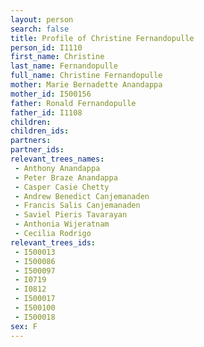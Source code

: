 ```yaml
---
layout: person
search: false
title: Profile of Christine Fernandopulle
person_id: I1110
first_name: Christine
last_name: Fernandopulle
full_name: Christine Fernandopulle
mother: Marie Bernadette Anandappa
mother_id: I500156
father: Ronald Fernandopulle
father_id: I1108
children:
children_ids:
partners:
partner_ids:
relevant_trees_names:
 - Anthony Anandappa
 - Peter Braze Anandappa
 - Casper Casie Chetty
 - Andrew Benedict Canjemanaden
 - Francis Salis Canjemanaden
 - Saviel Pieris Tavarayan
 - Anthonia Wijeratnam
 - Cecilia Rodrigo
relevant_trees_ids:
 - I500013
 - I500086
 - I500097
 - I0719
 - I0812
 - I500017
 - I500100
 - I500018
sex: F
---
```


